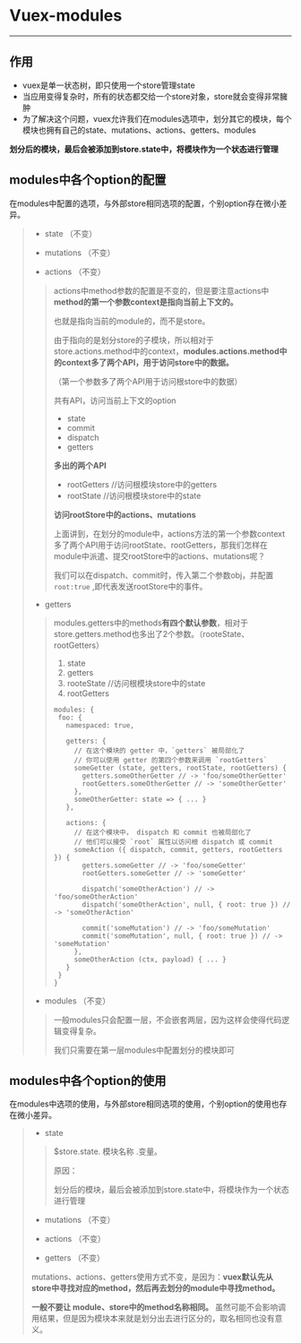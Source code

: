 # Vuex-modules

---

## 作用

* vuex是单一状态树，即只使用一个store管理state
* 当应用变得复杂时，所有的状态都交给一个store对象，store就会变得非常臃肿
* 为了解决这个问题，vuex允许我们在modules选项中，划分其它的模块，每个模块也拥有自己的state、mutations、actions、getters、modules



**划分后的模块，最后会被添加到store.state中，将模块作为一个状态进行管理**

## modules中各个option的配置

在modules中配置的选项，与外部store相同选项的配置，个别option存在微小差异。

>* state 			（不变）
>
>* mutations	 （不变）
>
>* actions         （不变）
>
>>actions中method参数的配置是不变的，但是要注意actions中**method的第一个参数context是指向当前上下文的。**
>>
>>也就是指向当前的module的，而不是store。
>>
>>由于指向的是划分store的子模块，所以相对于store.actions.method中的context，**modules.actions.method中的context多了两个API，用于访问store中的数据。**
>>
>>（第一个参数多了两个API用于访问根store中的数据）
>>
>>共有API，访问当前上下文的option
>>
>>* state
>>* commit
>>* dispatch
>>* getters
>>
>>**多出的两个API**
>>
>>* rootGetters		//访问根模块store中的getters
>>* rootState          //访问根模块store中的state
>>
>>**访问rootStore中的actions、mutations**
>>
>>​	上面讲到，在划分的module中，actions方法的第一个参数context多了两个API用于访问rootState、rootGetters，那我们怎样在module中派遣、提交rootStore中的actions、mutations呢？
>>
>>​	我们可以在dispatch、commit时，传入第二个参数obj，并配置`root:true` ,即代表发送rootStore中的事件。
>
>* getters
>
>>modules.getters中的methods**有四个默认参数**，相对于store.getters.method也多出了2个参数。（rooteState、rootGetters）
>>
>>1. state
>>2. getters
>>3. rooteState        //访问根模块store中的state
>>4. rootGetters
>>
>>```
>>modules: {
>>  foo: {
>>    namespaced: true,
>>
>>    getters: {
>>      // 在这个模块的 getter 中，`getters` 被局部化了
>>      // 你可以使用 getter 的第四个参数来调用 `rootGetters`
>>      someGetter (state, getters, rootState, rootGetters) {
>>        getters.someOtherGetter // -> 'foo/someOtherGetter'
>>        rootGetters.someOtherGetter // -> 'someOtherGetter'
>>      },
>>      someOtherGetter: state => { ... }
>>    },
>>
>>    actions: {
>>      // 在这个模块中， dispatch 和 commit 也被局部化了
>>      // 他们可以接受 `root` 属性以访问根 dispatch 或 commit
>>      someAction ({ dispatch, commit, getters, rootGetters }) {
>>        getters.someGetter // -> 'foo/someGetter'
>>        rootGetters.someGetter // -> 'someGetter'
>>
>>        dispatch('someOtherAction') // -> 'foo/someOtherAction'
>>        dispatch('someOtherAction', null, { root: true }) // -> 'someOtherAction'
>>
>>        commit('someMutation') // -> 'foo/someMutation'
>>        commit('someMutation', null, { root: true }) // -> 'someMutation'
>>      },
>>      someOtherAction (ctx, payload) { ... }
>>    }
>>  }
>>}
>>```
>>
>>
>
>* modules       （不变）
>
>>一般modules只会配置一层，不会嵌套两层，因为这样会使得代码逻辑变得复杂。
>>
>>我们只需要在第一层modules中配置划分的模块即可
>
>







## modules中各个option的使用

在modules中选项的使用，与外部store相同选项的使用，个别option的使用也存在微小差异。

>* state
>
>  >$store.state. 模块名称 .变量。
>  >
>  >原因：
>  >
>  >​	划分后的模块，最后会被添加到store.state中，将模块作为一个状态进行管理
>
>* mutations     （不变）
>
>* actions         （不变）
>
>* getters         （不变）
>
>mutations、actions、getters使用方式不变，是因为：**vuex默认先从store中寻找对应的method，然后再去划分的module中寻找method。**
>
>**一般不要让 module、store中的method名称相同。** 虽然可能不会影响调用结果，但是因为模块本来就是划分出去进行区分的，取名相同也没有意义。